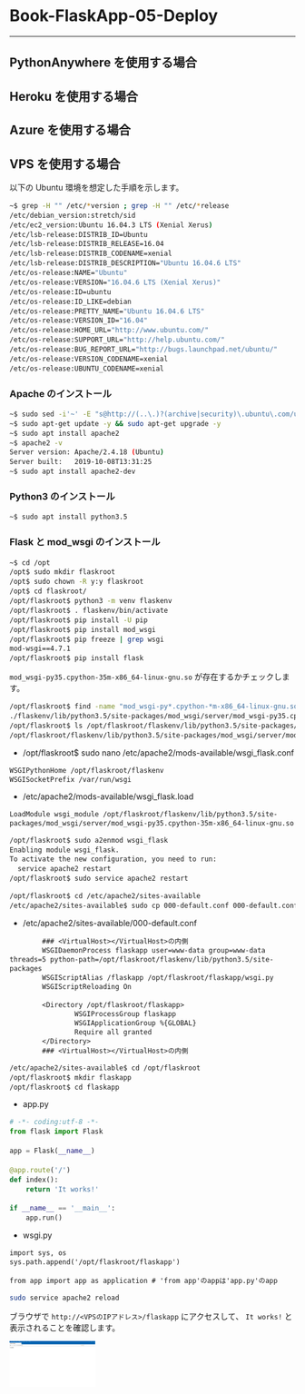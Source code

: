 # Book-FlaskApp-05-Deploy

---

## PythonAnywhere を使用する場合

## Heroku を使用する場合

## Azure を使用する場合

## VPS を使用する場合

以下の Ubuntu 環境を想定した手順を示します。

```bash
~$ grep -H "" /etc/*version ; grep -H "" /etc/*release
/etc/debian_version:stretch/sid
/etc/ec2_version:Ubuntu 16.04.3 LTS (Xenial Xerus)
/etc/lsb-release:DISTRIB_ID=Ubuntu
/etc/lsb-release:DISTRIB_RELEASE=16.04
/etc/lsb-release:DISTRIB_CODENAME=xenial
/etc/lsb-release:DISTRIB_DESCRIPTION="Ubuntu 16.04.6 LTS"
/etc/os-release:NAME="Ubuntu"
/etc/os-release:VERSION="16.04.6 LTS (Xenial Xerus)"
/etc/os-release:ID=ubuntu
/etc/os-release:ID_LIKE=debian
/etc/os-release:PRETTY_NAME="Ubuntu 16.04.6 LTS"
/etc/os-release:VERSION_ID="16.04"
/etc/os-release:HOME_URL="http://www.ubuntu.com/"
/etc/os-release:SUPPORT_URL="http://help.ubuntu.com/"
/etc/os-release:BUG_REPORT_URL="http://bugs.launchpad.net/ubuntu/"
/etc/os-release:VERSION_CODENAME=xenial
/etc/os-release:UBUNTU_CODENAME=xenial
```

### Apache のインストール

```bash
~$ sudo sed -i'~' -E "s@http://(..\.)?(archive|security)\.ubuntu\.com/ubuntu@http://ftp.jaist.ac.jp/pub/Linux/ubuntu@g" /etc/apt/sources.list
~$ sudo apt-get update -y && sudo apt-get upgrade -y
~$ sudo apt install apache2
~$ apache2 -v
Server version: Apache/2.4.18 (Ubuntu)
Server built:   2019-10-08T13:31:25
~$ sudo apt install apache2-dev
```

### Python3 のインストール

```bash
~$ sudo apt install python3.5
```

### Flask と mod_wsgi のインストール

```bash
~$ cd /opt
/opt$ sudo mkdir flaskroot
/opt$ sudo chown -R y:y flaskroot
/opt$ cd flaskroot/
/opt/flaskroot$ python3 -m venv flaskenv
/opt/flaskroot$ . flaskenv/bin/activate
/opt/flaskroot$ pip install -U pip
/opt/flaskroot$ pip install mod_wsgi
/opt/flaskroot$ pip freeze | grep wsgi
mod-wsgi==4.7.1
/opt/flaskroot$ pip install flask
```

`mod_wsgi-py35.cpython-35m-x86_64-linux-gnu.so` が存在するかチェックします。

```bash
/opt/flaskroot$ find -name "mod_wsgi-py*.cpython-*m-x86_64-linux-gnu.so"
./flaskenv/lib/python3.5/site-packages/mod_wsgi/server/mod_wsgi-py35.cpython-35m-x86_64-linux-gnu.so
/opt/flaskroot$ ls /opt/flaskroot/flaskenv/lib/python3.5/site-packages/mod_wsgi/server/mod_wsgi-py35.cpython-35m-x86_64-linux-gnu.so
/opt/flaskroot/flaskenv/lib/python3.5/site-packages/mod_wsgi/server/mod_wsgi-py35.cpython-35m-x86_64-linux-gnu.so
```

- /opt/flaskroot\$ sudo nano /etc/apache2/mods-available/wsgi_flask.conf

```
WSGIPythonHome /opt/flaskroot/flaskenv
WSGISocketPrefix /var/run/wsgi
```

- /etc/apache2/mods-available/wsgi_flask.load

```
LoadModule wsgi_module /opt/flaskroot/flaskenv/lib/python3.5/site-packages/mod_wsgi/server/mod_wsgi-py35.cpython-35m-x86_64-linux-gnu.so
```

```bash
/opt/flaskroot$ sudo a2enmod wsgi_flask
Enabling module wsgi_flask.
To activate the new configuration, you need to run:
  service apache2 restart
/opt/flaskroot$ sudo service apache2 restart
```

```bash
/opt/flaskroot$ cd /etc/apache2/sites-available
/etc/apache2/sites-available$ sudo cp 000-default.conf 000-default.conf.bak
```

- /etc/apache2/sites-available/000-default.conf

```
        ### <VirtualHost></VirtualHost>の内側
        WSGIDaemonProcess flaskapp user=www-data group=www-data threads=5 python-path=/opt/flaskroot/flaskenv/lib/python3.5/site-packages
        WSGIScriptAlias /flaskapp /opt/flaskroot/flaskapp/wsgi.py
        WSGIScriptReloading On

        <Directory /opt/flaskroot/flaskapp>
                WSGIProcessGroup flaskapp
                WSGIApplicationGroup %{GLOBAL}
                Require all granted
        </Directory>
        ### <VirtualHost></VirtualHost>の内側
```

```bash
/etc/apache2/sites-available$ cd /opt/flaskroot
/opt/flaskroot$ mkdir flaskapp
/opt/flaskroot$ cd flaskapp
```

- app.py

```py
# -*- coding:utf-8 -*-
from flask import Flask

app = Flask(__name__)

@app.route('/')
def index():
    return 'It works!'

if __name__ == '__main__':
    app.run()
```

- wsgi.py

```
import sys, os
sys.path.append('/opt/flaskroot/flaskapp')

from app import app as application # 'from app'のappは'app.py'のapp
```

```sh
sudo service apache2 reload
```

ブラウザで `http://<VPSのIPアドレス>/flaskapp` にアクセスして、 `It works!` と表示されることを確認します。

<img src="README-src/apache01.png" width="30%" alt="Apache" />
